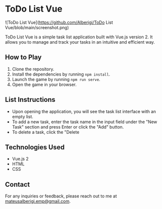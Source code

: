 # ToDo List Vue

![ToDo List Vue](https://github.com/Alberigi/ToDo List Vue/blob/main/screenshot.png)

ToDo List Vue is a simple task list application built with Vue.js version 2. It allows you to manage and track your tasks in an intuitive and efficient way.

## How to Play

1. Clone the repository.
2. Install the dependencies by running `npm install`.
3. Launch the game by running `npm run serve`.
4. Open the game in your browser.

## List Instructions

- Upon opening the application, you will see the task list interface with an empty list.
- To add a new task, enter the task name in the input field under the "New Task" section and press Enter or click the "Add" button.
- To delete a task, click the "Delete

## Technologies Used

- Vue.js 2
- HTML
- CSS

## Contact

For any inquiries or feedback, please reach out to me at [mateusalberigi.emp@gmail.com](mailto:mateusalberigi.emp@gmail.com).
